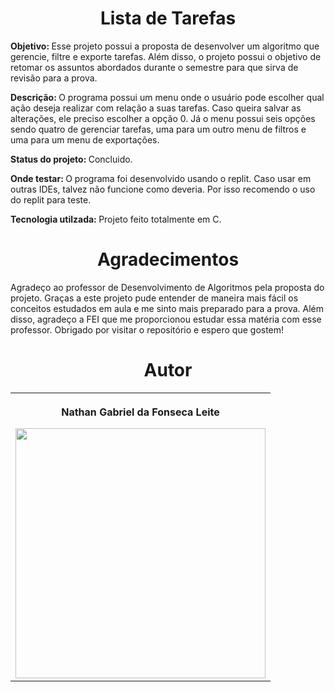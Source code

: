 <h1 align="center">Lista de Tarefas</h1>

<p>
  <b>Objetivo: </b>Esse projeto possui a proposta de desenvolver um algoritmo que gerencie, filtre e exporte tarefas. Além disso, o projeto possui o objetivo de retomar os assuntos abordados durante o semestre para que sirva de revisão para a prova.
</p>

<p>
  <b>Descrição: </b>O programa possui um menu onde o usuário pode escolher qual ação deseja realizar com relação a suas tarefas. Caso queira salvar as alterações, ele preciso escolher a opção 0. Já o menu possui seis opções sendo quatro de gerenciar tarefas, uma para um outro menu de filtros e uma para um menu de exportações.
</p>

<p>
  <b>Status do projeto: </b>Concluido.
</p>

<p>
  <b>Onde testar: </b> O programa foi desenvolvido usando o replit. Caso usar em outras IDEs, talvez não funcione como deveria. Por isso recomendo o uso do replit para teste.
</p>

<p>
  <b>Tecnologia utilzada: </b>Projeto feito totalmente em C.
</p>

<h1 align="center">Agradecimentos</h1>

<p>Agradeço ao professor de Desenvolvimento de Algoritmos pela proposta do projeto. Graças a este projeto pude entender de maneira mais fácil os conceitos estudados em aula e me sinto mais preparado para a prova. Além disso, agradeço a FEI que me proporcionou estudar essa matéria com esse professor. Obrigado por visitar o repositório e espero que gostem!</p>

<h1 align="center">Autor</h1>

<table align="center">
  <th>
    <p>Nathan Gabriel da Fonseca Leite</p>
  <img height="400" src="https://media-gru1-2.cdn.whatsapp.net/v/t61.24694-24/317025670_1492962331197094_8337048127171950503_n.jpg?ccb=11-4&oh=01_AdT-8timW7LPC4Elzv_MjZ4WdfEddztBsX8n-MAhcVlAkw&oe=654BBDDA&_nc_sid=000000&_nc_cat=100">
  </th>
</table>
